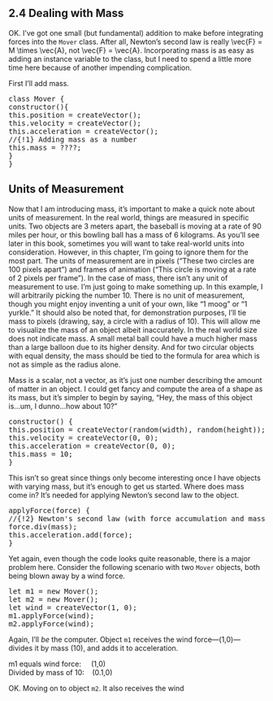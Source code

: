 <section data-type="sect1" id="chapter02_section4">
<h2>2.4 Dealing with Mass</h2>
<a data-primary="mass" data-secondary="modeling" data-type="indexterm"></a>
<a data-primary="natural phenomena" data-secondary="mass" data-tertiary="modeling"
data-type="indexterm"></a>
<p>
OK. I’ve got one small (but fundamental) addition to make before
integrating forces into the <code>Mover</code> class. After all, Newton’s second law is really
<span data-type="equation">\vec{F} = M \times \vec{A}</span>, not
<span data-type="equation">\vec{F} = \vec{A}</span>. Incorporating mass is
as easy as adding an instance variable to the class, but I need to spend
a little more time here because of another impending complication.
</p>
<p>First I’ll add mass.</p>
<pre data-code-language="javascript" data-type="programlisting" class="codesplit">
class Mover {
constructor(){
this.position = createVector();
this.velocity = createVector();
this.acceleration = createVector();
//{!1} Adding mass as a number
this.mass = ????;
}
}</pre>
<a data-primary="mass" data-secondary="units of measurement" data-tertiary="defining"
data-type="indexterm"></a>
<div data-type="note">
<h2>Units of Measurement</h2>
<p>
Now that I am introducing mass, it’s important to make a quick note
about units of measurement. In the real world, things are measured in
specific units. Two objects are 3 meters apart, the baseball
is moving at a rate of 90 miles per hour, or this bowling ball has a
mass of 6 kilograms. As you’ll see later in this book, sometimes you will
want to take real-world units into consideration. However, in this
chapter, I’m going to ignore them for the most part. The units of
measurement are in pixels (“These two circles are 100 pixels apart”) and
frames of animation (“This circle is moving at a rate of 2 pixels per
frame”). In the case of mass, there isn’t any unit of measurement
to use. I’m just going to make something up. In this example, I will
arbitrarily picking the number 10. There is no unit of measurement,
though you might enjoy inventing a unit of your own, like “1 moog” or “1
yurkle.” It should also be noted that, for demonstration purposes, I’ll
tie mass to pixels (drawing, say, a circle with a radius of 10). This
will allow me to visualize the mass of an object albeit inaccurately. In the real
world size does not indicate mass. A small metal ball could have a much higher mass than a
large balloon due to its higher density. And for two circular objects with equal density,
the mass should be tied to the formula for area which is not as simple as the radius alone.
</p>
</div>
<p>
Mass is a scalar, not a vector, as it’s just one number describing
the amount of matter in an object. I could get fancy and
compute the area of a shape as its mass, but it’s simpler to begin by
saying, “Hey, the mass of this object is…um, I dunno…how about 10?”
</p>
<pre data-code-language="javascript" data-type="programlisting" class="codesplit">
constructor() {
this.position = createVector(random(width), random(height));
this.velocity = createVector(0, 0);
this.acceleration = createVector(0, 0);
this.mass = 10;
}</pre>
<a data-primary="forces" data-secondary="applying to objects" data-type="indexterm"></a>
<p>
This isn’t so great since things only become interesting once I have
objects with varying mass, but it’s enough to get us started. Where does mass come
in? It’s needed for applying Newton’s second law to the object.
</p>
<pre data-code-language="javascript" data-type="programlisting" class="codesplit">
applyForce(force) {
//{!2} Newton's second law (with force accumulation and mass)
force.div(mass);
this.acceleration.add(force);
}</pre>
<p>
Yet again, even though the code looks quite reasonable, there is a
major problem here. Consider the following scenario with two
<code>Mover</code> objects, both being blown away by a wind force.
</p>
<pre data-code-language="java" data-type="programlisting" class="codesplit">
let m1 = new Mover();
let m2 = new Mover();
let wind = createVector(1, 0);
m1.applyForce(wind);
m2.applyForce(wind);</pre>
<p>
Again, I’ll <em>be</em> the computer. Object <code>m1</code> receives the
wind force—(1,0)—divides it by mass (10), and adds it to acceleration.
</p>
<p>
<span class="formula">m1 equals wind force: &nbsp;&nbsp;&nbsp;
(1,0)</span><br />
<span class="formula">Divided by mass of 10: &nbsp;&nbsp; (0.1,0)</span>
</p>
<a data-primary="object-oriented programming"
data-secondary="references to vs. copies of objects" data-type="indexterm"></a>
<p>
OK. Moving on to object <code>m2</code>. It also receives the wind
